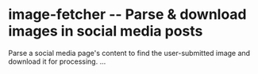 # image-fetcher -- Parse & download images in social media posts

Parse a social media page's content to find the user-submitted image and download it for processing.
...
